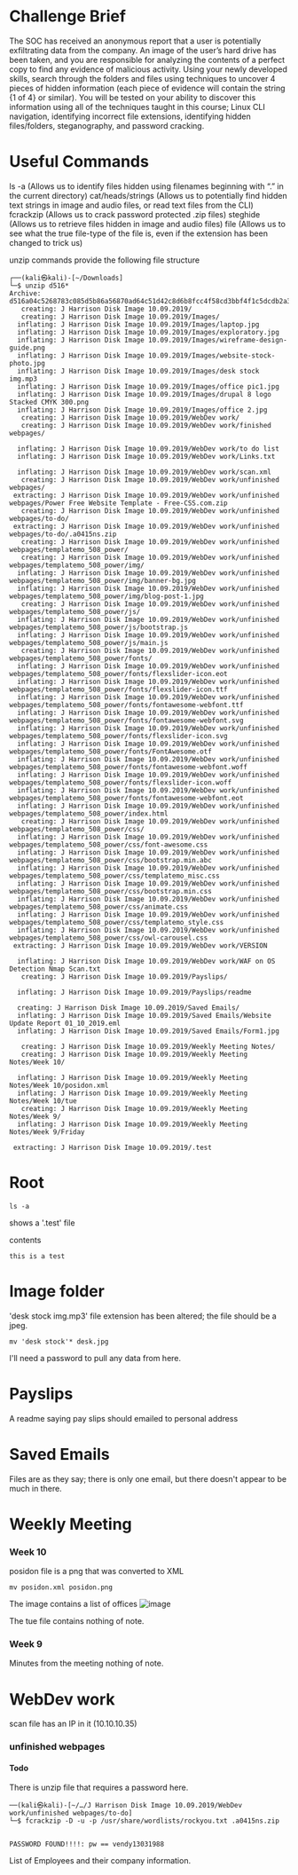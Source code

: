 # Challenge Brief
The SOC has received an anonymous report that a user is potentially exfiltrating data from the company. An image of the user’s hard drive has been taken, and you are responsible for analyzing the contents of a perfect copy to find any evidence of malicious activity. Using your newly developed skills, search through the folders and files using techniques to uncover 4 pieces of hidden information (each piece of evidence will contain the string {1 of 4} or similar). You will be tested on your ability to discover this information using all of the techniques taught in this course; Linux CLI navigation, identifying incorrect file extensions, identifying hidden files/folders, steganography, and password cracking.

# Useful Commands
ls -a (Allows us to identify files hidden using filenames beginning with “.” in the current directory)
cat/heads/strings (Allows us to potentially find hidden text strings in image and audio files, or read text files from the CLI)
fcrackzip (Allows us to crack password protected .zip files)
steghide (Allows us to retrieve files hidden in image and audio files)
file (Allows us to see what the true file-type of the file is, even if the extension has been changed to trick us)


unzip commands provide the following file structure
```
┌──(kali㉿kali)-[~/Downloads]
└─$ unzip d516*               
Archive:  d516a04c5268783c085d5b86a56870ad64c51d42c8d6b8fcc4f58cd3bbf4f1c5dcdb2a3082cd44c1a1d07819dcde.zip
   creating: J Harrison Disk Image 10.09.2019/
   creating: J Harrison Disk Image 10.09.2019/Images/
  inflating: J Harrison Disk Image 10.09.2019/Images/laptop.jpg  
  inflating: J Harrison Disk Image 10.09.2019/Images/exploratory.jpg  
  inflating: J Harrison Disk Image 10.09.2019/Images/wireframe-design-guide.png  
  inflating: J Harrison Disk Image 10.09.2019/Images/website-stock-photo.jpg  
  inflating: J Harrison Disk Image 10.09.2019/Images/desk stock img.mp3  
  inflating: J Harrison Disk Image 10.09.2019/Images/office pic1.jpg  
  inflating: J Harrison Disk Image 10.09.2019/Images/drupal 8 logo Stacked CMYK 300.png  
  inflating: J Harrison Disk Image 10.09.2019/Images/office 2.jpg  
   creating: J Harrison Disk Image 10.09.2019/WebDev work/
   creating: J Harrison Disk Image 10.09.2019/WebDev work/finished webpages/

  inflating: J Harrison Disk Image 10.09.2019/WebDev work/to do list  
  inflating: J Harrison Disk Image 10.09.2019/WebDev work/Links.txt  

  inflating: J Harrison Disk Image 10.09.2019/WebDev work/scan.xml  
   creating: J Harrison Disk Image 10.09.2019/WebDev work/unfinished webpages/
 extracting: J Harrison Disk Image 10.09.2019/WebDev work/unfinished webpages/Power Free Website Template - Free-CSS.com.zip  
   creating: J Harrison Disk Image 10.09.2019/WebDev work/unfinished webpages/to-do/
 extracting: J Harrison Disk Image 10.09.2019/WebDev work/unfinished webpages/to-do/.a0415ns.zip  
   creating: J Harrison Disk Image 10.09.2019/WebDev work/unfinished webpages/templatemo_508_power/
   creating: J Harrison Disk Image 10.09.2019/WebDev work/unfinished webpages/templatemo_508_power/img/
  inflating: J Harrison Disk Image 10.09.2019/WebDev work/unfinished webpages/templatemo_508_power/img/banner-bg.jpg  
  inflating: J Harrison Disk Image 10.09.2019/WebDev work/unfinished webpages/templatemo_508_power/img/blog-post-1.jpg  
   creating: J Harrison Disk Image 10.09.2019/WebDev work/unfinished webpages/templatemo_508_power/js/
  inflating: J Harrison Disk Image 10.09.2019/WebDev work/unfinished webpages/templatemo_508_power/js/bootstrap.js  
  inflating: J Harrison Disk Image 10.09.2019/WebDev work/unfinished webpages/templatemo_508_power/js/main.js  
   creating: J Harrison Disk Image 10.09.2019/WebDev work/unfinished webpages/templatemo_508_power/fonts/
  inflating: J Harrison Disk Image 10.09.2019/WebDev work/unfinished webpages/templatemo_508_power/fonts/flexslider-icon.eot  
  inflating: J Harrison Disk Image 10.09.2019/WebDev work/unfinished webpages/templatemo_508_power/fonts/flexslider-icon.ttf  
  inflating: J Harrison Disk Image 10.09.2019/WebDev work/unfinished webpages/templatemo_508_power/fonts/fontawesome-webfont.ttf  
  inflating: J Harrison Disk Image 10.09.2019/WebDev work/unfinished webpages/templatemo_508_power/fonts/fontawesome-webfont.svg  
  inflating: J Harrison Disk Image 10.09.2019/WebDev work/unfinished webpages/templatemo_508_power/fonts/flexslider-icon.svg  
  inflating: J Harrison Disk Image 10.09.2019/WebDev work/unfinished webpages/templatemo_508_power/fonts/FontAwesome.otf  
  inflating: J Harrison Disk Image 10.09.2019/WebDev work/unfinished webpages/templatemo_508_power/fonts/fontawesome-webfont.woff  
  inflating: J Harrison Disk Image 10.09.2019/WebDev work/unfinished webpages/templatemo_508_power/fonts/flexslider-icon.woff  
  inflating: J Harrison Disk Image 10.09.2019/WebDev work/unfinished webpages/templatemo_508_power/fonts/fontawesome-webfont.eot  
  inflating: J Harrison Disk Image 10.09.2019/WebDev work/unfinished webpages/templatemo_508_power/index.html  
   creating: J Harrison Disk Image 10.09.2019/WebDev work/unfinished webpages/templatemo_508_power/css/
  inflating: J Harrison Disk Image 10.09.2019/WebDev work/unfinished webpages/templatemo_508_power/css/font-awesome.css  
  inflating: J Harrison Disk Image 10.09.2019/WebDev work/unfinished webpages/templatemo_508_power/css/bootstrap.min.abc  
  inflating: J Harrison Disk Image 10.09.2019/WebDev work/unfinished webpages/templatemo_508_power/css/templatemo_misc.css  
  inflating: J Harrison Disk Image 10.09.2019/WebDev work/unfinished webpages/templatemo_508_power/css/bootstrap.min.css  
  inflating: J Harrison Disk Image 10.09.2019/WebDev work/unfinished webpages/templatemo_508_power/css/animate.css  
  inflating: J Harrison Disk Image 10.09.2019/WebDev work/unfinished webpages/templatemo_508_power/css/templatemo_style.css  
  inflating: J Harrison Disk Image 10.09.2019/WebDev work/unfinished webpages/templatemo_508_power/css/owl-carousel.css  
 extracting: J Harrison Disk Image 10.09.2019/WebDev work/VERSION  

  inflating: J Harrison Disk Image 10.09.2019/WebDev work/WAF on OS Detection Nmap Scan.txt  
   creating: J Harrison Disk Image 10.09.2019/Payslips/

  inflating: J Harrison Disk Image 10.09.2019/Payslips/readme  

  creating: J Harrison Disk Image 10.09.2019/Saved Emails/
  inflating: J Harrison Disk Image 10.09.2019/Saved Emails/Website Update Report 01_10_2019.eml  
  inflating: J Harrison Disk Image 10.09.2019/Saved Emails/Form1.jpg  

   creating: J Harrison Disk Image 10.09.2019/Weekly Meeting Notes/
   creating: J Harrison Disk Image 10.09.2019/Weekly Meeting Notes/Week 10/

  inflating: J Harrison Disk Image 10.09.2019/Weekly Meeting Notes/Week 10/posidon.xml  
  inflating: J Harrison Disk Image 10.09.2019/Weekly Meeting Notes/Week 10/tue  
   creating: J Harrison Disk Image 10.09.2019/Weekly Meeting Notes/Week 9/
  inflating: J Harrison Disk Image 10.09.2019/Weekly Meeting Notes/Week 9/Friday  

 extracting: J Harrison Disk Image 10.09.2019/.test  
```
# Root
```
ls -a 
```
shows a '.test' file

contents
```
this is a test
```


# Image folder 
'desk stock img.mp3' file extension has been altered; the file should be a jpeg.
```
mv 'desk stock'* desk.jpg
```
I'll need a password to pull any data from here.


# Payslips
A readme saying pay slips should emailed to personal address

# Saved Emails
Files are as they say; there is only one email, but there doesn't appear to be much in there. 


# Weekly Meeting

### Week 10
posidon file is a png that was converted to XML
```
mv posidon.xml posidon.png
```
The image contains a list of offices
![image](https://github.com/Shawn-Nichol/BlueTeam/assets/30714313/9682114d-dc2f-40dc-9078-7ae6e09fb077)

The tue file contains nothing of note. 

### Week 9
Minutes from the meeting nothing of note. 


# WebDev work
scan file has an IP in it (10.10.10.35)

### unfinished webpages

#### Todo
There is unzip file that requires a password here. 
```
──(kali㉿kali)-[~/…/J Harrison Disk Image 10.09.2019/WebDev work/unfinished webpages/to-do]
└─$ fcrackzip -D -u -p /usr/share/wordlists/rockyou.txt .a0415ns.zip        


PASSWORD FOUND!!!!: pw == vendy13031988

```
List of Employees and their company information. 


